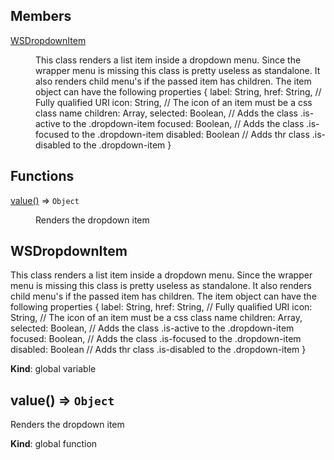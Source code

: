 ## Members

<dl>
<dt><a href="#WSDropdownItem">WSDropdownItem</a></dt>
<dd><p>This class renders a list item inside a dropdown menu. Since the wrapper menu is missing this class is pretty
useless as standalone. It also renders child menu&#39;s if the passed item has children.
The item object can have the following properties
{
    label: String,
    href: String, // Fully qualified URI
    icon: String, // The icon of an item must be a css class name
    children: Array<Item>,
    selected: Boolean, // Adds the class .is-active to the .dropdown-item
    focused: Boolean, // Adds the class .is-focused to the .dropdown-item
    disabled: Boolean // Adds thr class .is-disabled to the .dropdown-item
}</p>
</dd>
</dl>

## Functions

<dl>
<dt><a href="#value">value()</a> ⇒ <code>Object</code></dt>
<dd><p>Renders the dropdown item</p>
</dd>
</dl>

<a name="WSDropdownItem"></a>

## WSDropdownItem
This class renders a list item inside a dropdown menu. Since the wrapper menu is missing this class is pretty
useless as standalone. It also renders child menu's if the passed item has children.
The item object can have the following properties
{
    label: String,
    href: String, // Fully qualified URI
    icon: String, // The icon of an item must be a css class name
    children: Array<Item>,
    selected: Boolean, // Adds the class .is-active to the .dropdown-item
    focused: Boolean, // Adds the class .is-focused to the .dropdown-item
    disabled: Boolean // Adds thr class .is-disabled to the .dropdown-item
}

**Kind**: global variable  
<a name="value"></a>

## value() ⇒ <code>Object</code>
Renders the dropdown item

**Kind**: global function  
